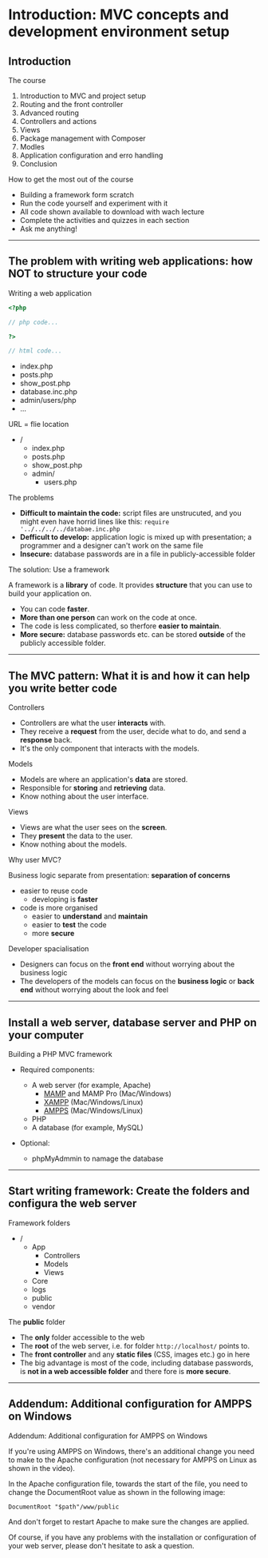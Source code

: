 # Introduction: MVC concepts and development environment setup

## Introduction

The course

1. Introduction to MVC and project setup
2. Routing and the front controller
3. Advanced routing
4. Controllers and actions
5. Views
6. Package management with Composer
7. Modles
8. Application configuration and erro handling
9. Conclusion

How to get the most out of the course

- Building a framework form scratch
- Run the code yourself and experiment with it
- All code shown available to download with wach lecture
- Complete the activities and quizzes in each section
- Ask me anything!

---

## The problem with writing web applications: how NOT to structure your code

Writing a web application

```php
<?php

// php code...

?>

// html code...

```

- index.php
- posts.php
- show_post.php
- database.inc.php
- admin/users/php
- ...

URL = flie location

- /
  - index.php
  - posts.php
  - show_post.php
  - admin/
    - users.php

The problems

- **Difficult to maintain the code:** script files are unstrucuted, and you might even have horrid lines like this: `require '../../../../databae.inc.php`
- **Defficult to develop:** application logic is mixed up with presentation; a programmer and a designer can't work on the same file
- **Insecure:** database passwords are in a file in publicly-accessible folder

The solution: Use a framework

A framework is a **library** of code. It provides **structure** that you can use to build your application on.

- You can code **faster**.
- **More than one person** can work on the code at once.
- The code is less complicated, so therfore **easier to maintain**.
- **More secure:** database passwords etc. can be stored **outside** of the publicly accessible folder.

---

## The MVC pattern: What it is and how it can help you write better code

Controllers

- Controllers are what the user **interacts** with.
- They receive a **request** from the user, decide what to do, and send a **response** back.
- It's the only component that interacts with the models.

Models

- Models are where an application's **data** are stored.
- Responsible for **storing** and **retrieving** data.
- Know nothing about the user interface.

Views

- Views are what the user sees on the **screen**.
- They **present** the data to the user.
- Know nothing about the models.

Why user MVC?

Business logic separate from presentation: **separation of concerns**

- easier to reuse code
  - developing is **faster**
- code is more organised
  - easier to **understand** and **maintain**
  - easier to **test** the code
  - more **secure**

Developer spacialisation

- Designers can focus on the **front end** without worrying about the business logic
- The developers of the models can focus on the **business logic** or **back end** without worrying about the look and feel

---

## Install a web server, database server and PHP on your computer

Building a PHP MVC framework

- Required components:
  - A web server (for example, Apache)
    - [MAMP](https://www.mamp.info/) and MAMP Pro (Mac/Windows)
    - [XAMPP](https://www.apachefriends.org/index.html) (Mac/Windows/Linux)
    - [AMPPS](https://www.ampps.com/) (Mac/Windows/Linux)
  - PHP
  - A database (for example, MySQL)

- Optional:
  - phpMyAdmmin to namage the database

---

## Start writing framework: Create the folders and configura the web server

Framework folders

- /
  - App
    - Controllers
    - Models
    - Views
  - Core
  - logs
  - public
  - vendor

The **public** folder

- The **only** folder accessible to the web
- The **root** of the web server, i.e. for folder `http://localhost/` points to.
- The **front controller** and any **static files** (CSS, images etc.) go in here
- The big advantage is most of the code, including database passwords, is **not in a web accessible folder** and there fore is **more secure**.

---

## Addendum: Additional configuration for AMPPS on Windows

Addendum: Additional configuration for AMPPS on Windows

If you're using AMPPS on Windows, there's an additional change you need to make to the Apache configuration (not necessary for AMPPS on Linux as shown in the video).

In the Apache configuration file, towards the start of the file, you need to change the DocumentRoot value as shown in the following image:

`DocumentRoot "$path"/www/public`

And don't forget to restart Apache to make sure the changes are applied.

Of course, if you have any problems with the installation or configuration of your web server, please don't hesitate to ask a question.
